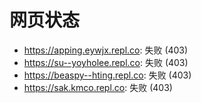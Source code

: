 # 网页状态
- https://apping.eywjx.repl.co: 失败 (403)
- https://su--yoyholee.repl.co: 失败 (403)
- https://beaspy--hting.repl.co: 失败 (403)
- https://sak.kmco.repl.co: 失败 (403)
